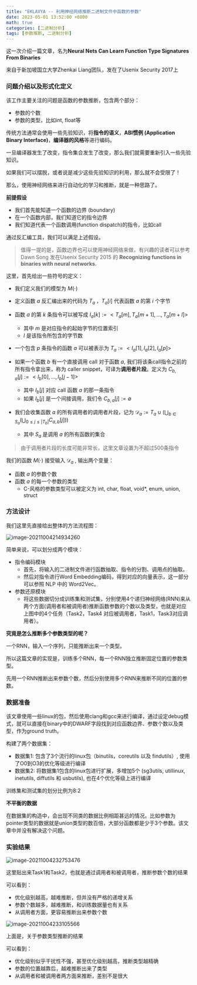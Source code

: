 ```yaml
---
title: "EKLAVYA -- 利用神经网络推断二进制文件中函数的参数"
date: 2023-05-01 13:52:00 +0800
math: true
categories: [二进制分析]
tags: [参数推断, 二进制分析]
---
```




这一次介绍一篇文章，名为**Neural Nets Can Learn Function Type Signatures From Binaries**

来自于新加坡国立大学Zhenkai Liang团队，发在了Usenix Security 2017上

### 问题介绍以及形式化定义

该工作主要关注的问题是函数的参数推断，包含两个部分：

- 参数的个数
- 参数的类型，比如int, float等

传统方法通常会使用一些先验知识，将**指令的语义**，**ABI惯例 (Application Binary Interface)**，**编译器的风格**等进行编码。

一旦编译器发生了改变，指令集合发生了改变，那么我们就需要重新引入一些先验知识。

如果我们可以摆脱，或者说是减少这些先验知识的利用，那么就不会受限了！

那么，使用神经网络来进行自动化的学习和推断，就是一种思路了。



**前提假设**

- 我们首先能知道一个函数的边界 (boundary)
- 在一个函数内部，我们知道它的指令边界
- 我们知道代表一个函数调用(function dispatch)的指令，比如call

通过反汇编工具，我们可以满足上述假设。

> 值得一提的是，函数边界也可以使用神经网络来做，有兴趣的读者可以参考 Dawn Song 发在Usenix Security 2015 的 **Recognizing functions in binaries with neural networks.**



这里，首先给出一些符号的定义：

- 我们定义我们的模型为 $M(\cdot)$
- 定义函数 $a$ 反汇编出来的代码为 $T_a$ ，$T_a[i]$ 代表函数 $a$ 的第 $i$ 个字节
- 函数 $a$ 的第 $k$ 条指令可以被写成 $I_a[k]:= <T_a[m], T_a[m+1],...,T_a[m+l]>$
    - 其中 $m$ 是对应指令的起始字节的位置索引
    - $l$ 是该指令所包含的字节数
- 一个包含 $p$ 条指令的函数 $a$ 可以被表示为 $T_a:=<I_a[1],I_a[2],I_a[p]>$

- 如果一个函数 $b$ 有一个直接调用 call 对于函数 $a$, 我们将该条call指令之前的所有指令拿出来，称为 caller snippet，可译为**调用者片段**。定义为 $C_{b,a}[j]:=<I_b[0],...,I_b[j-1]>$
    - 其中 $I_b[j]$ 对应 call 函数 $a$ 的那一条指令
    - 如果 $I_b[j]$ 是一个间接调用，我们令 $C_{b,a}[j]:= \emptyset$
- 我们会收集函数 $a$ 的所有调用者的调用者片段，记为 $\mathcal{D}_a:=T_a\cup(\bigcup_{b\in S_a}(\bigcup_{0\leq j\leq |T_b|}C_{a,b}[j]))$
    - 其中 $S_a$ 是调用 $a$ 的所有函数的集合



> 由于调用者片段的长度可能非常长，这里文章设置为不超过500条指令



我们的函数 $M(\cdot)$ 接受输入 $\mathcal{D}_a$ , 输出两个变量：

- 函数 $a$ 的参数个数
- 函数 $a$ 的每一个参数的类型
    - C-风格的参数类型可以被定义为 int, char, float, void*, enum, union, struct



### 方法设计



我们这里先直接给出整体的方法流程图：

![image-20211004214934260](https://mezereon-upic.oss-cn-shanghai.aliyuncs.com/uPic/image-20211004214934260.png)



简单来说，可以划分成两个模块：

- 指令编码模块
    - 首先，将输入的二进制文件进行函数抽取、指令的分割、调用点的抽取。
    - 然后对指令进行Word Embedding编码，得到对应的向量表示，这一部分可以参照 NLP 中的 Word2Vec。
- 参数还原模块
    - 将这些数据切分成训练集和测试集，分别使用4个递归神经网络(RNN)来从两个方面(调用者和被调用者)推断函数参数的个数以及类型，也就是对应上图中的4个任务（Task2，Task4 对应被调用者，Task1，Task3对应调用者）。



**究竟是怎么推断多个参数类型的呢？**

一个RNN，输入一个序列，只能推断出来一个类型。

所以这篇文章的实现是，训练多个RNN，每一个RNN独立推断固定位置的参数类型。

先用一个RNN推断出来参数个数，然后分别使用多个RNN来推断不同的位置的参数。



### 数据准备

该文章使用一些linux的包，然后使用clang和gcc来进行编译，通过设定debug模式，就可以直接在binary中的DWARF字段找到对应函数边界、参数个数以及类型，作为ground truth。

构建了两个数据集：

- 数据集1: 包含了3个流行的linux包（binutils，coreutils 以及 findutils）, 使用了O0到O3的优化等级进行编译
- 数据集2: 将数据集1包含的linux包进行扩展，多增加5个 (sg3utils, utillinux, inetutils, diffutils 和 usbutils), 也在4个优化等级上进行编译

训练集和测试集的划分比例为8:2

**不平衡的数据**

在数据集的构造中，会出现不同类的数据比例相距甚远的情况。比如参数为pointer类型的数据就是union类型的数百倍，大部分函数都是少于3个参数。该文章中并没有解决这个问题。



### 实验结果



![image-20211004232753476](https://mezereon-upic.oss-cn-shanghai.aliyuncs.com/uPic/image-20211004232753476.png)

这里贴出来Task1和Task2，也就是通过调用者和被调用者，推断参数个数的结果

可以看到：

- 优化级别越高，越难推断，但并没有严格的递增关系
- 参数个数越多，越难推断，和训练数据量也有关系
- 从调用者方面，更容易推断出来参数个数



![image-20211004233105566](https://mezereon-upic.oss-cn-shanghai.aliyuncs.com/uPic/image-20211004233105566.png)

上面是，关于参数类型推断的结果

可以看到：

- 优化级别似乎干扰性不强，甚至优化级别越高，推断类型越精确
- 参数的位置越靠后，越难推断出来了类型
- 从调用者和被调用者两方面来推断，差别不是很大



